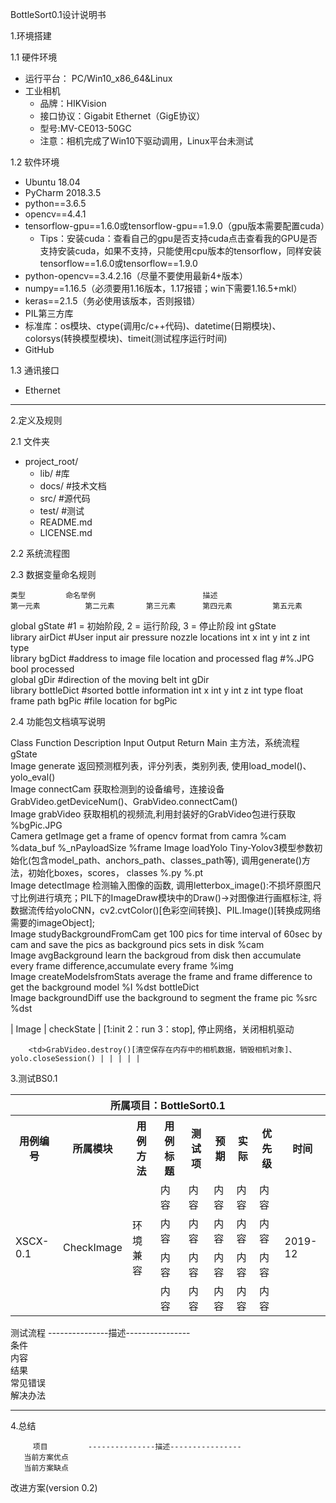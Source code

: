 BottleSort0.1设计说明书

1.环境搭建

1.1 硬件环境

- 运行平台： PC/Win10_x86_64&Linux
- 工业相机
  - 品牌：HIKVision 
  - 接口协议：Gigabit Ethernet（GigE协议）
  - 型号:MV-CE013-50GC
  - 注意：相机完成了Win10下驱动调用，Linux平台未测试

1.2 软件环境

- Ubuntu 18.04
- PyCharm 2018.3.5
- python==3.6.5
- opencv==4.4.1
- tensorflow-gpu==1.6.0或tensorflow-gpu==1.9.0（gpu版本需要配置cuda）
  - Tips：安装cuda：查看自己的gpu是否支持cuda点击查看我的GPU是否支持安装cuda，如果不支持，只能使用cpu版本的tensorflow，同样安装tensorflow==1.6.0或tensorflow==1.9.0
- python-opencv==3.4.2.16（尽量不要使用最新4+版本）
- numpy==1.16.5（必须要用1.16版本，1.17报错；win下需要1.16.5+mkl）
- keras==2.1.5（务必使用该版本，否则报错）
- PIL第三方库
- 标准库：os模块、ctype(调用c/c++代码)、datetime(日期模块)、colorsys(转换模型模块)、timeit(测试程序运行时间)
- GitHub

1.3 通讯接口

- Ethernet

---

2.定义及规则

2.1 文件夹

- project_root/
  - lib/          #库
  - docs/         #技术文档
  - src/          #源代码
  - test/         #测试
  - README.md     
  - LICENSE.md     

2.2 系统流程图



2.3 数据变量命名规则

    类型   	   命名举例   	                   描述                   	   第一元素   	     第二元素     	第三元素 	  第四元素  	   第五元素    
  global 	  gState  	     #1 = 初始阶段, 2 = 运行阶段, 3 = 停止阶段      	int gState	              	     	        	           
  library	 airDict  	#User input air pressure nozzle locations	  int x   	    int y     	int z	int type	           
  library	  bgDict  	#address to image file location and processed flag	  #%.JPG  	bool processed	     	        	           
  global 	   gDir   	     #direction of the moving belt      	 int gDir 	              	     	        	           
  library	bottleDict	       #sorted bottle information       	  int x   	    int y     	int z	int type	float frame
   path  	  bgPic   	        #file location for bgPic        	          	              	     	        	           

2.4 功能包文档填写说明

  Class 	       Function       	              Description               	            Input             	  Output  	Return
   Main 	                      	                主方法，系统流程                	            gState            	          	      
  Image 	       generate       	返回预测框列表，评分列表，类别列表, 使用load_model()、yolo_eval()	                              	          	      
  Image 	      connectCam      	获取检测到的设备编号，连接设备GrabVideo.getDeviceNum()、GrabVideo.connectCam()	                              	          	      
  Image 	      grabVideo       	     获取相机的视频流,利用封装好的GrabVideo包进行获取      	                              	%bgPic.JPG	      
  Camera	       getImage       	get a frame of opencv format from camra 	%cam  %data_buf %_nPayloadSize	          	%frame
  Image 	       loadYolo       	Tiny-Yolov3模型参数初始化(包含model_path、anchors_path、classes_path等), 调用generate()方法，初始化boxes，scores， classes	          %.py %.pt           	          	      
  Image 	     detectImage      	检测输入图像的函数, 调用letterbox_image():不损坏原图尺寸比例进行填充；PIL下的ImageDraw模块中的Draw()->对图像进行画框标注, 将数据流传给yoloCNN，cv2.cvtColor()[色彩空间转换]、PIL.Image()[转换成网络需要的imageObject];	                              	          	      
  Image 	studyBackgroundFromCam	get 100 pics for time interval of 60sec by cam and save the pics as background pics sets in disk	             %cam             	          	      
  Image 	    avgBackground     	learn the backgroud from disk then  accumulate every frame difference,accumulate every frame	             %img             	          	      
  Image 	createModelsfromStats 	average the frame and frame difference to get the background model	           %I %dst            	bottleDict	      
  Image 	    backgroundDiff    	use the background to segment the frame pic	          %src %dst           	          	      

| Image |  checkState  | [1:init 2：run 3：stop], 停止网络，关闭相机驱动</td>

	    <td>GrabVideo.destroy()[清空保存在内存中的相机数据，销毁相机对象]、yolo.closeSession() | | | | |

3.测试BS0.1

<table>
    <th colspan="9" align="center">所属项目：BottleSort0.1</th>
    <tr>
        <th>用例编号</th>
        <th>所属模块</th>
        <th>用例方法</th>
        <th>用例标题</th>
        <th>测试项</th>
        <th>预期</th>
        <th>实际</th>
        <th>优先级</th>
        <th>时间</th>
    </tr>
	<tr>
        <td rowspan="5">XSCX-0.1</td>
        <td rowspan="5">CheckImage</td>
        <td rowspan="5">环境兼容</td>
        <td>内容</td>
        <td>内容</td>
        <td>内容</td>
        <td>内容</td>
        <td>内容</td>
        <td rowspan="5">2019-12</td>
	</tr>
    <tr>
        <td>内容</td>
        <td>内容</td>
        <td>内容</td>
        <td>内容</td>
        <td>内容</td>
	</tr>
    <tr>
        <td>内容</td>
        <td>内容</td>
        <td>内容</td>
        <td>内容</td>
        <td>内容</td>
	</tr>
        <tr>
        <td>内容</td>
        <td>内容</td>
        <td>内容</td>
        <td>内容</td>
        <td>内容</td>
	</tr>
</table>

  测试流程	---------------描述----------------	    
   条件 	                                 	    
   内容 	                                 	    
   结果 	                                 	    
  常见错误	                                 	    
  解决办法	                                 	    

---

4.总结

         项目        	---------------描述----------------	    
       当前方案优点      	                                 	    
       当前方案缺点      	                                 	    
  改进方案(version 0.2)	                                 	    

